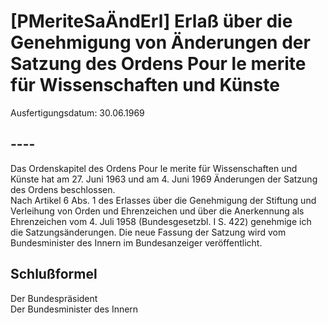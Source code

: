 # [PMeriteSaÄndErl] Erlaß über die Genehmigung von Änderungen der Satzung des Ordens Pour le merite für Wissenschaften und Künste

Ausfertigungsdatum: 30.06.1969

 

## ----

Das Ordenskapitel des Ordens Pour le merite für Wissenschaften und Künste hat am 27. Juni 1963 und am 4. Juni 1969 Änderungen der Satzung des Ordens beschlossen.  
Nach Artikel 6 Abs. 1 des Erlasses über die Genehmigung der Stiftung und Verleihung von Orden und Ehrenzeichen und über die Anerkennung als Ehrenzeichen vom 4. Juli 1958 (Bundesgesetzbl. I S. 422) genehmige ich die Satzungsänderungen. Die neue Fassung der Satzung wird vom Bundesminister des Innern im Bundesanzeiger veröffentlicht.


## Schlußformel

Der Bundespräsident  
Der Bundesminister des Innern
